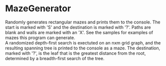 # MazeGenerator
Randomly generates rectangular mazes and prints them to the console.
The start is marked with 'S' and the destination is marked with '?'. Paths are blank and walls are marked with an 'X'. See the samples for examples of mazes this program can generate. <br />
A randomized depth-first search is exectuted on an nxm grid graph, and the resulting spanning tree is printed to the console as a maze. The destination, marked with '?', is the leaf that is the greatest distance from the root, determined by a breadth-first search of the tree.
